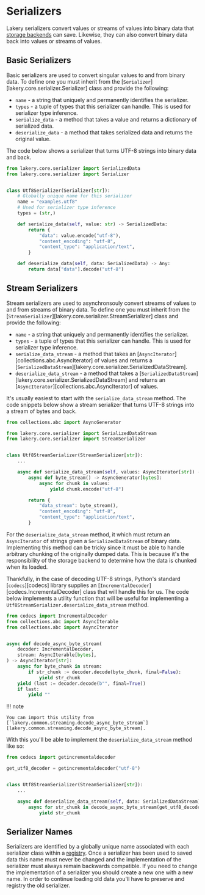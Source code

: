 # Serializers

Lakery serializers convert values or streams of values into binary data that
[storage backends](storages.md) can save. Likewise, they can also convert binary data
back into values or streams of values.

## Basic Serializers

Basic serializers are used to convert singular values to and from binary data. To define
one you must inherit from the [`Serializer`][lakery.core.serializer.Serializer] class
and provide the following:

-   `name` - a string that uniquely and permanently identifies the serializer.
-   `types` - a tuple of types that this serializer can handle. This is used for
    serializer type inference.
-   `serialize_data` - a method that takes a value and returns a dictionary of
    serialized data.
-   `deserialize_data` - a method that takes serialized data and returns the original
    value.

The code below shows a serializer that turns UTF-8 strings into binary data and back.

```python
from lakery.core.serializer import SerializedData
from lakery.core.serializer import Serializer


class Utf8Serializer(Serializer[str]):
    # Globally unique name for this serializer
    name = "examples.utf8"
    # Used for serializer type inference
    types = (str,)

    def serialize_data(self, value: str) -> SerializedData:
        return {
            "data": value.encode("utf-8"),
            "content_encoding": "utf-8",
            "content_type": "application/text",
        }

    def deserialize_data(self, data: SerializedData) -> Any:
        return data["data"].decode("utf-8")
```

## Stream Serializers

Stream serializers are used to asynchronsouly convert streams of values to and from
streams of binary data. To define one you must inherit from the
[`StreamSerializer`][lakery.core.serializer.StreamSerializer] class and provide the
following:

-   `name` - a string that uniquely and permanently identifies the serializer.
-   `types` - a tuple of types that this serializer can handle. This is used for
    serializer type inference.
-   `serialize_data_stream` - a method that takes an
    [`AsyncIterator`][collections.abc.AsyncIterator] of values and returns a
    [`SerializedDataStream`][lakery.core.serializer.SerializedDataStream].
-   `deserialize_data_stream` - a method that takes a
    [`SerializedDataStream`][lakery.core.serializer.SerializedDataStream] and returns an
    [`AsyncIterator`][collections.abc.AsyncIterator] of values.

It's usually easiest to start with the `serialize_data_stream` method. The code snippets
below show a stream serializer that turns UTF-8 strings into a stream of bytes and back.

```python
from collections.abc import AsyncGenerator

from lakery.core.serializer import SerializedDataStream
from lakery.core.serializer import StreamSerializer


class Utf8StreamSerializer(StreamSerializer[str]):
    ...

    async def serialize_data_stream(self, values: AsyncIterator[str]) -> SerializedDataStream:
        async def byte_stream() -> AsyncGenerator[bytes]:
            async for chunk in values:
                yield chunk.encode("utf-8")

        return {
            "data_stream": byte_stream(),
            "content_encoding": "utf-8",
            "content_type": "application/text",
        }
```

For the `deserialize_data_stream` method, it which must return an `AsyncIterator` of
strings given a `SerializedDataStream` of binary data. Implementing this method can be
tricky since it must be able to handle arbitrary chunking of the originally dumped data.
This is because it's the responsibility of the storage backend to determine how the data
is chunked when its loaded.

Thankfully, in the case of decoding UTF-8 strings, Python's standard [`codecs`][codecs]
library supplies an [`IncrementalDecoder`][codecs.IncrementalDecoder] class that will
handle this for us. The code below implements a utility function that will be useful for
implementing a `Utf8StreamSerializer.deserialize_data_stream` method.

```python
from codecs import IncrementalDecoder
from collections.abc import AsyncIterable
from collections.abc import AsyncIterator


async def decode_async_byte_stream(
    decoder: IncrementalDecoder,
    stream: AsyncIterable[bytes],
) -> AsyncIterator[str]:
    async for byte_chunk in stream:
        if str_chunk := decoder.decode(byte_chunk, final=False):
            yield str_chunk
    yield (last := decoder.decode(b"", final=True))
    if last:
        yield ""
```

!!! note

    You can import this utility from
    [`lakery.common.streaming.decode_async_byte_stream`][lakery.common.streaming.decode_async_byte_stream].

With this you'll be able to implement the `deserialize_data_stream` method like so:

```python
from codecs import getincrementaldecoder

get_utf8_decoder = getincrementaldecoder("utf-8")


class Utf8StreamSerializer(StreamSerializer[str]):
    ...

    async def deserialize_data_stream(self, data: SerializedDataStream) -> AsyncIterator[str]:
        async for str_chunk in decode_async_byte_stream(get_utf8_decoder(), data):
            yield str_chunk
```

## Serializer Names

Serializers are identified by a globally unique name associated with each serializer
class within a [registry](./registry.md#adding-serializers). Once a serializer has been
used to saved data this name must never be changed and the implementation of the
serializer must always remain backwards compatible. If you need to change the
implementation of a serializer you should create a new one with a new name. In order to
continue loading old data you'll have to preserve and registry the old serializer.
